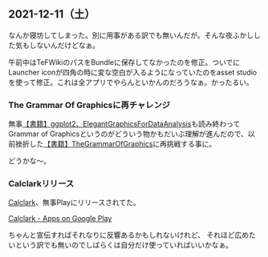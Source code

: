## 2021-12-11（土）

なんか寝坊してしまった。別に用事がある訳でも無いんだが。そんな夜ふかしした気もしないんだけどなぁ。

午前中はTeFWikiのパスをBundleに保存してなかったのを修正。ついでにLauncher iconが四角の時に変な空白が入るようになっていたのをasset studioを使って修正。これは全アプリでやらんといかんのだろうなぁ。かったるい。

### The Grammar Of Graphicsに再チャレンジ

無事[【書籍】ggplot2、ElegantGraphicsForDataAnalysis](【書籍】ggplot2、ElegantGraphicsForDataAnalysis.md)も読み終わってGrammar of Graphicsというのがどういう物かもだいぶ理解が進んだので、以前挫折した[【書籍】TheGrammarOfGraphics](【書籍】TheGrammarOfGraphics.md)に再挑戦する事に。

どうかな〜。

### Calclarkリリース

[Calclark](Calclark.md)、無事Playにリリースされてた。

[Calclark - Apps on Google Play](https://play.google.com/store/apps/details?id=io.github.karino2.calclark)

ちゃんと宣伝すればそれなりに反響あるかもしれないけれど、
それほど広めたいという訳でも無いのでしばらくは自分だけ使っていればいいかなぁ。
